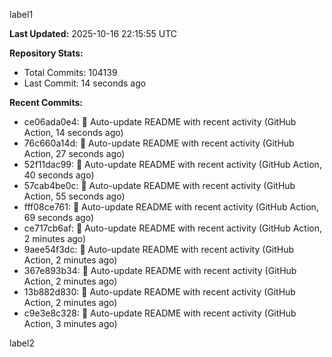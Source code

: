 
label1 
<!-- ACTIVITY_START -->
**Last Updated:** 2025-10-16 22:15:55 UTC

**Repository Stats:**
- Total Commits: 104139
- Last Commit: 14 seconds ago

**Recent Commits:**
- ce06ada0e4: 🤖 Auto-update README with recent activity (GitHub Action, 14 seconds ago)
- 76c660a14d: 🤖 Auto-update README with recent activity (GitHub Action, 27 seconds ago)
- 52f11dac99: 🤖 Auto-update README with recent activity (GitHub Action, 40 seconds ago)
- 57cab4be0c: 🤖 Auto-update README with recent activity (GitHub Action, 55 seconds ago)
- fff08ce761: 🤖 Auto-update README with recent activity (GitHub Action, 69 seconds ago)
- ce717cb6af: 🤖 Auto-update README with recent activity (GitHub Action, 2 minutes ago)
- 9aee54f3dc: 🤖 Auto-update README with recent activity (GitHub Action, 2 minutes ago)
- 367e893b34: 🤖 Auto-update README with recent activity (GitHub Action, 2 minutes ago)
- 13b882d830: 🤖 Auto-update README with recent activity (GitHub Action, 2 minutes ago)
- c9e3e8c328: 🤖 Auto-update README with recent activity (GitHub Action, 3 minutes ago)
<!-- ACTIVITY_END -->

label2

